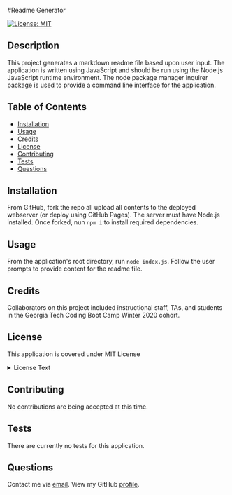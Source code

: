 
#Readme Generator

[![License: MIT](https://img.shields.io/badge/License-MIT-yellow.svg)](https://opensource.org/licenses/MIT)

## Description
This project generates a markdown readme file based upon user input.  The application is written using JavaScript and should be run using the Node.js JavaScript runtime environment.  The node package manager inquirer package is used to provide a command line interface for the application.
  
## Table of Contents
* [Installation](#installation)
* [Usage](#usage)
* [Credits](#credits)
* [License](#license)
* [Contributing](#contributing)
* [Tests](#tests)
* [Questions](#questions)
  
## Installation
From GitHub, fork the repo all upload all contents to the deployed webserver (or deploy using GitHub Pages).  The server must have Node.js installed.  Once forked, nun ```npm i``` to install required dependencies.
  
## Usage
From the application's root directory, run ```node index.js```.  Follow the user prompts to provide content for the readme file.
  
## Credits
Collaborators on this project included instructional staff, TAs, and students in the Georgia Tech Coding Boot Camp Winter 2020 cohort.
  

## License
This application is covered under MIT License

<details>
  <summary>
    License Text
  </summary> 

```

Copyright (c) 2021 Pete Kriengsiri

Permission is hereby granted, free of charge, to any person obtaining a copy
of this software and associated documentation files (the "Software"), to deal
in the Software without restriction, including without limitation the rights
to use, copy, modify, merge, publish, distribute, sublicense, and/or sell
copies of the Software, and to permit persons to whom the Software is
furnished to do so, subject to the following conditions:
      
The above copyright notice and this permission notice shall be included in all
copies or substantial portions of the Software.
      
THE SOFTWARE IS PROVIDED "AS IS", WITHOUT WARRANTY OF ANY KIND, EXPRESS OR
IMPLIED, INCLUDING BUT NOT LIMITED TO THE WARRANTIES OF MERCHANTABILITY,
FITNESS FOR A PARTICULAR PURPOSE AND NONINFRINGEMENT. IN NO EVENT SHALL THE
AUTHORS OR COPYRIGHT HOLDERS BE LIABLE FOR ANY CLAIM, DAMAGES OR OTHER
LIABILITY, WHETHER IN AN ACTION OF CONTRACT, TORT OR OTHERWISE, ARISING FROM,
OUT OF OR IN CONNECTION WITH THE SOFTWARE OR THE USE OR OTHER DEALINGS IN THE
SOFTWARE.

```
</details>


## Contributing
No contributions are being accepted at this time.
  
## Tests 
There are currently no tests for this application. 

## Questions
Contact me via [email](mailto:pkriengsiri@gmail.com).
View my GitHub [profile](https://github.com/pkriengsiri).
